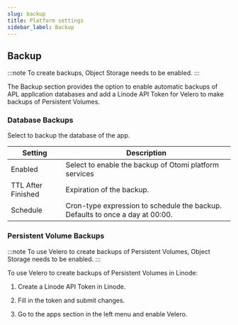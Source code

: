 ```yaml
---
slug: backup
title: Platform settings
sidebar_label: Backup
---
```


## Backup

:::note
To create backups, Object Storage needs to be enabled.
:::

The Backup section provides the option to enable automatic backups of APL application databases and add a Linode API Token for Velero to make backups of Persistent Volumes.

### Database Backups

Select to backup the database of the app. 

| Setting       | Description |
| ------------- | ----------- |
| Enabled | Select to enable the backup of Otomi platform services |
| TTL After Finished | Expiration of the backup. |
| Schedule | Cron-type expression to schedule the backup. Defaults to once a day at 00:00. |

### Persistent Volume Backups

:::note
To use Velero to create backups of Persistent Volumes, Object Storage needs to be enabled.
:::

To use Velero to create backups of Persistent Volumes in Linode:

1. Create a Linode API Token in Linode.

2. Fill in the token and submit changes.

3. Go to the apps section in the left menu and enable Velero.

